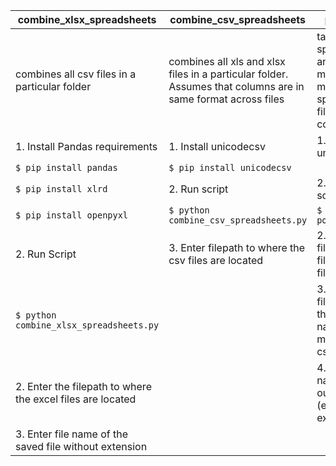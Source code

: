 |combine_xlsx_spreadsheets| combine_csv_spreadsheets | populate |
|--|--|--|
|combines all csv files in a particular folder|combines all xls and xlsx files in a particular folder. Assumes that columns are in same format across files| takes a files spreadsheet and matches a metadata spreadsheet filepath column|
|1. Install Pandas requirements| 1. Install unicodecsv| 1. Install unicodecsv|
|`$ pip install pandas`| `$ pip install unicodecsv`|
|`$ pip install xlrd` |2. Run script | 2. Run script |
|`$ pip install openpyxl`|`$ python combine_csv_spreadsheets.py`|`$ python populate.py`|
| 2. Run Script |3. Enter filepath to where the csv files are located  | 2. Enter the filepath with filename of file list csv |
|`$ python combine_xlsx_spreadsheets.py`  | | 3. Enter the filepath with the filename name of metadata csv|
| 2. Enter the filepath to where the excel files are located | | 4. Enter name of output file (exclude extension) |
|3. Enter file name of the saved file without extension|||


